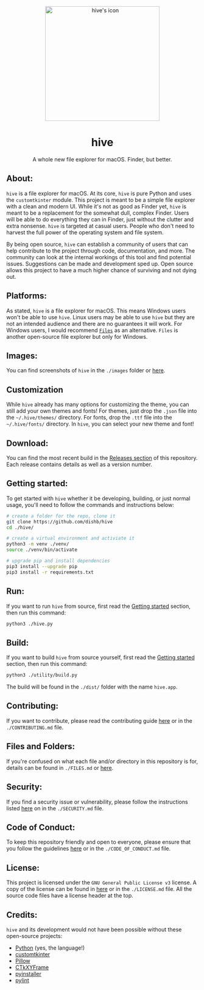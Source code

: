 <!--
    A whole new file explorer for macOS. Finder, but better.
    Copyright (C) 2023  Dishant B. (@dishb) <code.dishb@gmail.com> and contributors.

    This program is free software: you can redistribute it and/or modify
    it under the terms of the GNU General Public License as published by
    the Free Software Foundation, either version 3 of the License, or
    (at your option) any later version.

    This program is distributed in the hope that it will be useful,
    but WITHOUT ANY WARRANTY; without even the implied warranty of
    MERCHANTABILITY or FITNESS FOR A PARTICULAR PURPOSE.  See the
    GNU General Public License for more details.

    You should have received a copy of the GNU General Public License
    along with this program.  If not, see <https://www.gnu.org/licenses/>.
-->

<div align = 'center'>
    <picture>
        <source media = "(prefers-color-scheme: dark)" srcset = "./source/icons/light.png">
        <source media = "(prefers-color-scheme: light)" srcset = "./source/icons/dark.png">
        <img alt = "hive's icon" src = "./source/icons/light.png" width = 300 height = 300>
    </picture>
    <h1>hive</h1>
    A whole new file explorer for macOS. Finder, but better.
</div>

## About:
`hive` is a file explorer for macOS. At its core, `hive` is pure Python and uses the `customtkinter` module. This project is meant to be a simple file explorer with a clean and modern UI. While it's not as good as Finder yet, `hive` is meant to be a replacement for the somewhat dull, complex Finder. Users will be able to do everything they can in Finder, just without the clutter and extra nonsense. `hive` is targeted at casual users. People who don't need to harvest the full power of the operating system and file system. 

By being open source, `hive` can establish a community of users that can help contribute to the project through code, documentation, and more. The community can look at the internal workings of this tool and find potential issues. Suggestions can be made and development sped up. Open source allows this project to have a much higher chance of surviving and not dying out.

## Platforms:
As stated, `hive` is a file explorer for macOS. This means Windows users won't be able to use `hive`. Linux users may be able to use `hive` but they are not an intended audience and there are no guarantees it will work. For Windows users, I would recommend [`Files`](https://github.com/files-community/Files) as an alternative. `Files` is another open-source file explorer but only for Windows.

## Images:
You can find screenshots of `hive` in the `./images` folder or [here](https://github.com/dishb/hive/tree/20da48fb7e18305743c7e491de8ad361a919d252/images).

## Customization
While `hive` already has many options for customizing the theme, you can still add your own themes and fonts! For themes, just drop the `.json` file into the `~/.hive/themes/` directory. For fonts, drop the `.ttf` file into the `~/.hive/fonts/` directory. In `hive`, you can select your new theme and font!

## Download:
You can find the most recent build in the [Releases section](https://github.com/dishb/hive/releases) of this repository. Each release contains details as well as a version number.

## Getting started:
To get started with `hive` whether it be developing, building, or just normal usage, you'll need to follow the commands and instructions below:
```bash
# create a folder for the repo, clone it
git clone https://github.com/dishb/hive
cd ./hive/

# create a virtual environment and activiate it
python3 -m venv ./venv/
source ./venv/bin/activate

# upgrade pip and install dependencies
pip3 install --upgrade pip
pip3 install -r requirements.txt
```

## Run:
If you want to run `hive` from source, first read the [Getting started](#getting-started) section, then run this command:
```bash
python3 ./hive.py
```

## Build:
If you want to build `hive` from source yourself, first read the [Getting started](#getting-started) section, then run this command:
```bash
python3 ./utility/build.py
```
The build will be found in the `./dist/` folder with the name `hive.app`.

## Contributing:
If you want to contribute, please read the contributing guide [here](./CONTRIBUTING.md) or in the `./CONTRIBUTING.md` file.

## Files and Folders:
If you're confused on what each file and/or directory in this repository is for, details can be found in `./FILES.md` or [here](./FILES.md).

## Security:
If you find a security issue or vulnerability, please follow the instructions listed [here](./SECURITY.md) on in the `./SECURITY.md`  file.

## Code of Conduct:
To keep this repository friendly and open to everyone, please ensure that you follow the guidelines [here](./CODE_OF_CONDUCT.md) or in the `./CODE_OF_CONDUCT.md` file.

## License:
This project is licensed under the `GNU General Public License v3` license. A copy of the license can be found in [here](./LICENSE.md) or in the `./LICENSE.md` file. All the source code files have a license header at the top.

## Credits:
`hive` and its development would not have been possible without these open-source projects:
- [Python](https://github.com/python/cpython/) (yes, the language!)
- [customtkinter](https://github.com/TomSchimansky/CustomTkinter)
- [Pillow](https://github.com/python-pillow/Pillow)
- [CTkXYFrame](https://github.com/Akascape/CTkXYFrame)
- [pyinstaller](https://github.com/pyinstaller/pyinstaller/)
- [pylint](https://github.com/pylint-dev/pylint)
